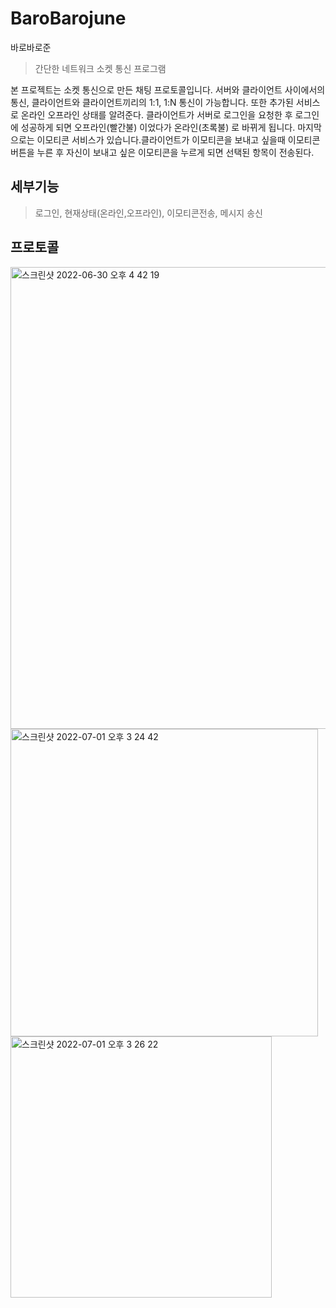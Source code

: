 # BaroBarojune
바로바로준

>간단한 네트워크 소켓 통신 프로그램

본 프로젝트는 소켓 통신으로 만든 채팅 프로토콜입니다. 서버와 클라이언트 사이에서의 통신, 클라이언트와 클라이언트끼리의 1:1, 1:N 통신이 가능합니다. 또한 추가된 서비스로 온라인 오프라인 상태를 알려준다. 클라이언트가 서버로 로그인을 요청한 후 로그인에 성공하게 되면 오프라인(빨간불) 이었다가 온라인(초록불) 로 바뀌게 됩니다. 마지막으로는 이모티콘 서비스가 있습니다.클라이언트가 이모티콘을 보내고 싶을때 이모티콘 버튼을 누른 후 자신이 보내고 싶은 이모티콘을 누르게 되면 선택된 항목이 전송된다.

## 세부기능
> 로그인, 현재상태(온라인,오프라인), 이모티콘전송, 메시지 송신

## 프로토콜

<img width="739" alt="스크린샷 2022-06-30 오후 4 42 19" src="https://user-images.githubusercontent.com/107246410/176621471-c2897c7a-f7db-4012-b993-8a9b7dcde6b4.png">


<img width="492" alt="스크린샷 2022-07-01 오후 3 24 42" src="https://user-images.githubusercontent.com/107246410/176836657-62cbab7e-a527-4eb1-b5f8-437166eb82d4.png">

<img width="418" alt="스크린샷 2022-07-01 오후 3 26 22" src="https://user-images.githubusercontent.com/107246410/176836885-13108a97-6553-4f40-acf6-b008745561f6.png">

